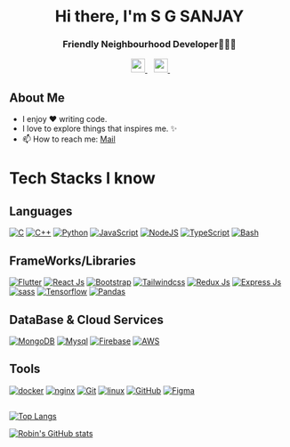<h1 align="center">Hi there, I'm S G SANJAY</h1>
<h3 align="center">Friendly Neighbourhood Developer🧑🏻‍💻</h3>

<p align='center'>
<!--    <a href="https:///">
    <img 
      height="25" 
      src=""
      target="blank"
    >
  </a> -->
  &nbsp;&nbsp;
  <a href="https://www.linkedin.com/in/sgsanjay/">
    <img 
      height="25" 
      src="https://img.shields.io/badge/%40Sanjay_S-LINKEDIN-%230B65C2?style=flat-square&labelColor=%23817777"
      target="blank"
    >
  </a>
  &nbsp;&nbsp;
  <a href="https://twitter.com/SGSanjay044/">
    <img 
      height="25" 
      src="https://img.shields.io/badge/%40SGSanjay044-TWITTER-%231DA1F2?style=flat-square&labelColor=%23817777"
      target="blank"
    >
  </a>
  &nbsp;&nbsp;
</p>

## About Me
- I enjoy ❤️ writing code.
- I love to explore things that inspires me. ✨
- 📫 How to reach me: <a href="mailto:sgsanjay044@gmail.com">Mail</a>

## <h1> Tech Stacks I know </h1>

## Languages
 [<img alt="C" src="https://img.shields.io/badge/c%20-%2300599C.svg?&style=for-the-badge&logo=c&ogoColor=white"/>]()
 [<img alt="C++" src="https://img.shields.io/badge/c++%20-%2300599C.svg?&style=for-the-badge&logo=c%2B%2B&ogoColor=white"/>]()
 [<img alt="Python" src="https://img.shields.io/badge/python%20-%2314354C.svg?&style=for-the-badge&logo=python&logoColor=white"/>]()
 [<img alt="JavaScript" src="https://img.shields.io/badge/javascript%20-%23323330.svg?&style=for-the-badge&logo=javascript&logoColor=%23F7DF1E"/>]()
 [<img alt="NodeJS" src="https://img.shields.io/badge/node.js%20-%2343853D.svg?&style=for-the-badge&logo=node.js&logoColor=white"/>]()
 [<img alt="TypeScript" src="https://img.shields.io/badge/typescript%20-%23323330.svg?&style=for-the-badge&logo=typescript&logoColor=%23F7DF1E"/>]()
 [<img alt="Bash" src="https://img.shields.io/badge/Bash%20-%2343853D.svg?&style=for-the-badge&logo=gnubash&logoColor=white"/>]()

## FrameWorks/Libraries
[<img alt="Flutter" src="https://img.shields.io/badge/Flutter%20-%2302569B.svg?&style=for-the-badge&logo=Flutter&logoColor=white" />]()
[<img alt="React Js" src="https://img.shields.io/badge/react%20-%2320232a.svg?&style=for-the-badge&logo=react&logoColor=%2361DAFB"/>]()
[<img alt="Bootstrap" src="https://img.shields.io/badge/Bootstrap-20232A?style=for-the-badge&logo=bootstrap&logoColor=61DAFB"/>]()
[<img alt="Tailwindcss" src="https://img.shields.io/badge/Tailwindcss-%23000000.svg?&style=for-the-badge&logo=tailwindcss&logoColor=white"/>]()
[<img alt="Redux Js" src="https://img.shields.io/badge/redux%20-%23593d88.svg?&style=for-the-badge&logo=redux&logoColor=white"/>]()
[<img alt="Express Js" src="https://img.shields.io/badge/express.js%20-%23404d59.svg?&style=for-the-badge&logo=express&logoColor=white"/>]()
[<img alt="sass" src="https://img.shields.io/badge/sass%20-%23404d59.svg?&style=for-the-badge&logo=sass&logoColor=white"/>]()
[<img alt="Tensorflow" src="https://img.shields.io/badge/Tensorflow%20-%2302569B.svg?&style=for-the-badge&logo=tensorflow&logoColor=white" />]()
[<img alt="Pandas" src="https://img.shields.io/badge/Pandas%20-%234FA94B.svg?&style=for-the-badge&logo=pandas&logoColor=white"/>]()

## DataBase & Cloud Services
[<img alt="MongoDB" src="https://img.shields.io/badge/mongodb%20-4FA94B.svg?&style=for-the-badge&logo=mongodb&logoColor=white"/>]()
[<img alt="Mysql" src="https://img.shields.io/badge/Mysql-316192?style=for-the-badge&logo=mysql&logoColor=white"/>]()
[<img alt="Firebase" src="https://img.shields.io/badge/firebase-ffca28?style=for-the-badge&logo=firebase&logoColor=black"/>]()
[<img alt="AWS" src="https://img.shields.io/badge/aws-ffca28?style=for-the-badge&logo=amazon&logoColor=black"/>]()

## Tools
[<img alt="docker" src="https://img.shields.io/badge/Docker-2CA5E0?style=for-the-badge&logo=docker&logoColor=white"/>]()
[<img alt="nginx" src="https://img.shields.io/badge/Nginx-009639?style=for-the-badge&logo=nginx&logoColor=white"/>]()
[<img alt="Git" src="https://img.shields.io/badge/git%20-%23F05033.svg?&style=for-the-badge&logo=git&logoColor=white"/>]()
[<img alt="linux" src="https://img.shields.io/badge/Linux-ffca28?style=for-the-badge&logo=linux&logoColor=black"/>]()
[<img alt="GitHub" src="https://img.shields.io/badge/github%20-%23121011.svg?&style=for-the-badge&logo=github&logoColor=white"/>]()
[<img alt="Figma" src="https://img.shields.io/badge/figma%20-F34423.svg?&style=for-the-badge&logo=figma&logoColor=white"/>]()


##

[![Top Langs](https://github-readme-stats.vercel.app/api/top-langs/?username=SGSANJAY044&hide=html,css&theme=dark&layout=compact&langs_count=6)]()

[![Robin's GitHub stats](https://github-readme-stats.vercel.app/api?username=SGSANJAY044&count_private=true&show_icons=true&theme=dark)]()
